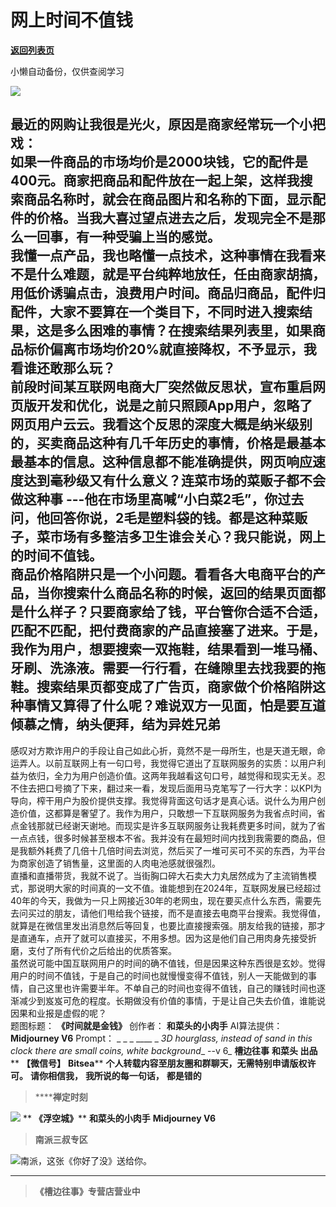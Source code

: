 # 网上时间不值钱

[**返回列表页**](/gzh/槽边往事)

小懒自动备份，仅供查阅学习

![](https://mmbiz.qpic.cn/mmbiz_jpg/Ia6gU9JNtkooFyDk1kCNjPtCeV9ZpiaJKicMd39zchXb2QOLpZ0xFvLm2P2JaDSevJV9y6dIwcusIkncgZZ0Nhgw/640?wx_fmt=jpeg&from;=appmsg)

最近的网购让我很是光火，原因是商家经常玩一个小把戏：  
如果一件商品的市场均价是2000块钱，它的配件是400元。商家把商品和配件放在一起上架，这样我搜索商品名称时，就会在商品图片和名称的下面，显示配件的价格。当我大喜过望点进去之后，发现完全不是那么一回事，有一种受骗上当的感觉。  
我懂一点产品，我也略懂一点技术，这种事情在我看来不是什么难题，就是平台纯粹地放任，任由商家胡搞，用低价诱骗点击，浪费用户时间。商品归商品，配件归配件，大家不要算在一个类目下，不同时进入搜索结果，这是多么困难的事情？在搜索结果列表里，如果商品标价偏离市场均价20%就直接降权，不予显示，我看谁还敢那么玩？  
前段时间某互联网电商大厂突然做反思状，宣布重启网页版开发和优化，说是之前只照顾App用户，忽略了网页用户云云。我看这个反思的深度大概是纳米级别的，买卖商品这种有几千年历史的事情，价格是最基本最基本的信息。这种信息都不能准确提供，网页响应速度达到毫秒级又有什么意义？连菜市场的菜贩子都不会做这种事
---他在市场里高喊“小白菜2毛”，你过去问，他回答你说，2毛是塑料袋的钱。都是这种菜贩子，菜市场有多整洁多卫生谁会关心？我只能说，网上的时间不值钱。  
商品价格陷阱只是一个小问题。看看各大电商平台的产品，当你搜索什么商品名称的时候，返回的结果页面都是什么样子？只要商家给了钱，平台管你合适不合适，匹配不匹配，把付费商家的产品直接塞了进来。于是，我作为用户，想要搜索一双拖鞋，结果看到一堆马桶、牙刷、洗涤液。需要一行行看，在缝隙里去找我要的拖鞋。搜索结果页都变成了广告页，商家做个价格陷阱这种事情又算得了什么呢？难说双方一见面，怕是要互道倾慕之情，纳头便拜，结为异姓兄弟
---
感叹对方欺诈用户的手段让自己如此心折，竟然不是一母所生，也是天道无眼，命运弄人。以前互联网上有一句口号，我觉得它道出了互联网服务的实质：以用户利益为依归，全力为用户创造价值。这两年我越看这句口号，越觉得和现实无关。忍不住去把口号摘了下来，翻过来一看，发现后面用马克笔写了一行大字：以KPI为导向，榨干用户为股价提供支撑。我觉得背面这句话才是真心话。说什么为用户创造价值，这都算是奢望了。我作为用户，只敢想一下互联网服务为我省点时间，省点金钱那就已经谢天谢地。而现实是许多互联网服务让我耗费更多时间，就为了省一点点钱，很多时候甚至根本不省。我并没有在最短时间内找到我需要的商品，但是我额外耗费了几倍十几倍时间去浏览，然后买了一堆可买可不买的东西，为平台为商家创造了销售量，这里面的人肉电池感就很强烈。  
直播和直播带货，我就不说了。当街胸口碎大石卖大力丸居然成为了主流销售模式，那说明大家的时间真的一文不值。谁能想到在2024年，互联网发展已经超过40年的今天，我做为一只上网接近30年的老网虫，现在要买点什么东西，需要先去问买过的朋友，请他们甩给我个链接，而不是直接去电商平台搜索。我觉得值，就算是在微信里发出消息然后等回复，也要比直接搜索强。朋友给我的链接，那才是直通车，点开了就可以直接买，不用多想。因为这是他们自己用肉身先接受折磨，支付了所有代价之后给出的优质答案。  
虽然说可能中国互联网用户的时间的确不值钱，但是因果这种东西很是玄妙。觉得用户的时间不值钱，于是自己的时间也就慢慢变得不值钱，别人一天能做到的事情，自己这里也许需要半年。不单自己的时间也变得不值钱，自己的赚钱时间也逐渐减少到岌岌可危的程度。长期做没有价值的事情，于是让自己失去价值，谁能说因果和业报是虚假的呢？  
题图标题： **《时间就是金钱》** 创作者： **和菜头的小肉手** AI算法提供： **Midjourney V6** Prompt： _ _ _
____ _ _3D hourglass, instead of sand in this clock there are small coins,
white background__ \--v 6_ **槽边往事** **和菜头 出品** ** **【微信号】** **Bitsea****
**个人转载内容至朋友圈和群聊天，无需特别申请版权许可。** **请你相信我，** **我所说的每一句话，** **都是错的**

>  ******禅定时刻**

![](https://mmbiz.qpic.cn/mmbiz_jpg/Ia6gU9JNtkpBd8owtdRPica2MHZCn4hQl8iau5VibH7cmTCFZwfPDyROBIHeDygyYkWb5s3oE55jwFc3t9DhYyLMQ/640?wx_fmt=jpeg&from;=appmsg)
** **《浮空城》**** **和菜头的小肉手** **Midjourney V6**

>  **南派三叔专区**

![](https://mmbiz.qpic.cn/mmbiz_jpg/Ia6gU9JNtkpBMYj6nM7eFvOM9Jg1Pqhj5nzhpYCF96WH6iaVicu8opdRIJHkeNegXRrLOxW0Lv2LG1Z6lnnoEGgw/640?wx_fmt=jpeg&from;=appmsg)南派，这张《你好了没》送给你。
****

>  **《槽边往事》专营店营业中**

  

